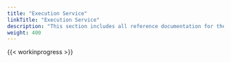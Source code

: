 ```yaml
---
title: "Execution Service"
linkTitle: "Execution Service"
description: "This section includes all reference documentation for the logs generated by the Execution Service."
weight: 400
---
```


{{< workinprogress >}}
